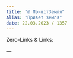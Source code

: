 ```yaml
---
title: "@ ПривітЗемля"
Alias: "Привет земля"
date: 22.03.2023 / 1357  
---
```

Zero-Links & Links:  


—  
